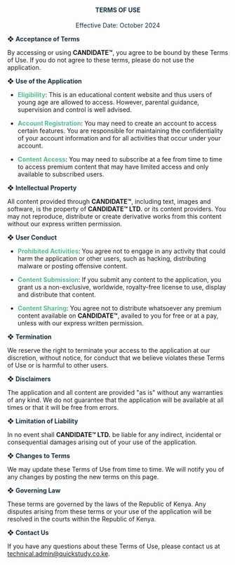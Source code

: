 <div style="text-align:center; color: #163142;">
    <h4><strong>TERMS OF USE</strong></h4>
    <p>Effective Date: October 2024</p>
</div>

❖ **<span style="color:#163142">Acceptance of Terms</span>**

 By accessing or using **CANDIDATE™**, you agree to be bound by these Terms of Use. If you do not agree to these terms, please do not use the application.

❖ **<span style="color:#163142">Use of the Application</span>**

- **<span style="color:#50BD8C">Eligibility</span>**: This is an educational content website and thus users of young age are allowed to access. However, parental guidance, supervision and control is well advised.
  
- **<span style="color:#50BD8C">Account Registration</span>**: You may need to create an account to access certain features. You are responsible for maintaining the confidentiality of your account information and for all activities that occur under your account.

- **<span style="color:#50BD8C">Content Access</span>**: You may need to subscribe at a fee from time to time to access premium content that may have limited access and only available to subscribed users.

❖ **<span style="color:#163142">Intellectual Property</span>**

 All content provided through **CANDIDATE™**, including text, images and software, is the property of **CANDIDATE™ LTD.** or its content providers. You may not reproduce, distribute or create derivative works from this content without our express written permission.

❖ **<span style="color:#163142">User Conduct</span>**

- **<span style="color:#50BD8C">Prohibited Activities</span>**: You agree not to engage in any activity that could harm the application or other users, such as hacking, distributing malware or posting offensive content.

- **<span style="color:#50BD8C">Content Submission</span>**: If you submit any content to the application, you grant us a non-exclusive, worldwide, royalty-free license to use, display and distribute that content.

- **<span style="color:#50BD8C">Content Sharing</span>**: You agree not to distribute whatsoever any premium content available on **CANDIDATE™**, availed to you for free or at a pay, unless with our express written permission.

❖ **<span style="color:#163142">Termination</span>**

 We reserve the right to terminate your access to the application at our discretion, without notice, for conduct that we believe violates these Terms of Use or is harmful to other users.

❖ **<span style="color:#163142">Disclaimers</span>**

 The application and all content are provided "as is" without any warranties of any kind. We do not guarantee that the application will be available at all times or that it will be free from errors.

❖ **<span style="color:#163142">Limitation of Liability</span>**

 In no event shall **CANDIDATE™ LTD.** be liable for any indirect, incidental or consequential damages arising out of your use of the application.

❖ **<span style="color:#163142">Changes to Terms</span>**

 We may update these Terms of Use from time to time. We will notify you of any changes by posting the new terms on this page.

❖ **<span style="color:#163142">Governing Law</span>**

 These terms are governed by the laws of the Republic of Kenya. Any disputes arising from these terms or your use of the application will be resolved in the courts within the Republic of Kenya.

❖ **<span style="color:#163142">Contact Us</span>**

 If you have any questions about these Terms of Use, please contact us at technical.admin@quickstudy.co.ke.

